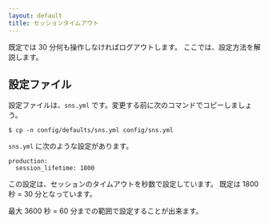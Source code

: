 ```yaml
---
layout: default
title: セッションタイムアウト
---
```


既定では 30 分何も操作しなければログアウトします。
ここでは、設定方法を解説します。

## 設定ファイル

設定ファイルは、`sns.yml` です。変更する前に次のコマンドでコピーしましょう。

~~~
$ cp -n config/defaults/sns.yml config/sns.yml
~~~

`sns.yml` に次のような設定があります。

~~~
production:
  session_lifetime: 1800
~~~

この設定は、セッションのタイムアウトを秒数で設定しています。
既定は 1800 秒 = 30 分となっています。

最大 3600 秒 = 60 分までの範囲で設定することが出来ます。
